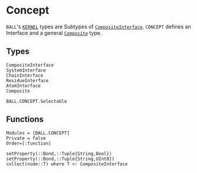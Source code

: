 # Concept
`BALL`'s [`KERNEL`](kernel_page.md) types are Subtypes of [`CompositeInterface`](@ref). `CONCEPT` defines an
Interface and a general [`Composite`](@ref) type.
## Types
```@docs
CompositeInterface
SystemInterface
ChainInterface
ResidueInterface
AtomInterface
Composite

BALL.CONCEPT.Selectable
```
## Functions
```@autodocs
Modules = [BALL.CONCEPT]
Private = false
Order=[:function] 
```
```@docs
setProperty(::Bond,::Tuple{String,Bool})
setProperty(::Bond,::Tuple{String,UInt8})
collect(node::T) where T <: CompositeInterface
```
